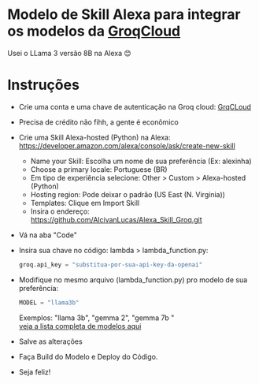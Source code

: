 # Modelo de Skill Alexa para integrar os modelos da [GroqCloud](https://console.groq.com)
Usei o LLama 3 versão 8B na Alexa 😊  

# Instruções
- Crie uma conta e uma chave de autenticação na Groq cloud: [GrqCLoud](https://console.groq.com)
- Precisa de crédito não fihh, a gente é econômico
  
- Crie uma Skill Alexa-hosted (Python) na Alexa: https://developer.amazon.com/alexa/console/ask/create-new-skill
  - Name your Skill: Escolha um nome de sua preferência (Ex: alexinha)
  - Choose a primary locale: Portuguese (BR)  
  - Em tipo de experiência selecione: Other > Custom > Alexa-hosted (Python)  
  - Hosting region: Pode deixar o padrão (US East (N. Virginia))
  - Templates: Clique em Import Skill
  - Insira o endereço: https://github.com/AlcivanLucas/Alexa_Skill_Groq.git

- Vá na aba "Code"
- Insira sua chave no código: lambda > lambda_function.py:
  ```python
  groq.api_key = "substitua-por-sua-api-key-da-openai"
  ```
- Modifique no mesmo arquivo (lambda_function.py) pro modelo de sua preferência:
  ```python
  MODEL = "llama3b"
  ```
  Exemplos: "llama 3b", "gemma 2", "gemma 7b "  
  [veja a lista completa de modelos aqui](https://console.groq.com/docs/models)

- Salve as alterações

- Faça Build do Modelo e Deploy do Código.

- Seja feliz! 
